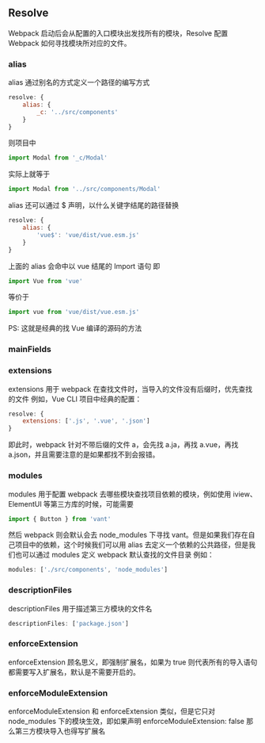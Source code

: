 ## Resolve

Webpack 启动后会从配置的入口模块出发找所有的模块，Resolve 配置 Webpack 如何寻找模块所对应的文件。

### alias

alias 通过别名的方式定义一个路径的编写方式
```javascript
resolve: {
	alias: {
		_c: '../src/components'
	}
}
```

则项目中 
```javascript
import Modal from '_c/Modal'
```

实际上就等于
```javascript
import Modal from '../src/components/Modal'
```

alias 还可以通过 $ 声明，以什么关键字结尾的路径替换
```javascript
resolve: {
	alias: {
		'vue$': 'vue/dist/vue.esm.js'
	}
}
```

上面的 alias 会命中以 vue 结尾的 Import 语句
即
```javascript
import Vue from 'vue'
```

等价于
```javascript
import vue from 'vue/dist/vue.esm.js'
```
PS: 这就是经典的找 Vue 编译的源码的方法

### mainFields


### extensions

extensions 用于 webpack 在查找文件时，当导入的文件没有后缀时，优先查找的文件
例如，Vue CLI 项目中经典的配置：
```javascript
resolve: {
	extensions: ['.js', '.vue', '.json']
}
```
即此时，webpack 针对不带后缀的文件 a，会先找 a.ja，再找 a.vue，再找 a.json，并且需要注意的是如果都找不到会报错。

### modules

modules 用于配置 webpack 去哪些模块查找项目依赖的模块，例如使用 iview、ElementUI 等第三方库的时候，可能需要
```javascript
import { Button } from 'vant'
```

然后 webpack 则会默认会去 node_modules 下寻找 vant。但是如果我们存在自己项目中的依赖，这个时候我们可以用 alias 去定义一个依赖的公共路径，但是我们也可以通过 modules 定义 webpack 默认查找的文件目录
例如：
```javascript
modules: ['./src/components', 'node_modules']
```

### descriptionFiles

descriptionFiles 用于描述第三方模块的文件名
```javascript
descriptionFiles: ['package.json']
```

### enforceExtension

enforceExtension 顾名思义，即强制扩展名，如果为 true 则代表所有的导入语句都需要写入扩展名，默认是不需要开启的。

### enforceModuleExtension

enforceModuleExtension 和 enforceExtension 类似，但是它只对 node_modules 下的模块生效，即如果声明 enforceModuleExtension: false 那么第三方模块导入也得写扩展名